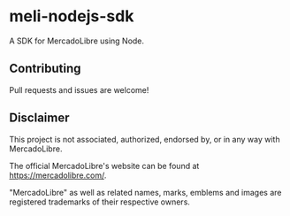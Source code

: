 # meli-nodejs-sdk

A SDK for MercadoLibre using Node.

## Contributing

Pull requests and issues are welcome!

## Disclaimer
This project is not associated, authorized, endorsed by, or in any way with MercadoLibre.

The official MercadoLibre's website can be found at https://mercadolibre.com/.

"MercadoLibre" as well as related names, marks, emblems and images are registered trademarks of their respective owners.